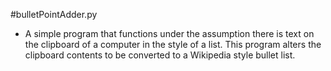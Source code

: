 #bulletPointAdder.py
- A simple program that functions under the assumption there is text on the clipboard of a computer in
the style of a list. This program alters the clipboard contents to be converted to a Wikipedia style
bullet list.